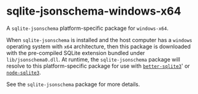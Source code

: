 <!--- Generated with the npm_generate_platform_packages.sh script, don't edit by hand -->

# sqlite-jsonschema-windows-x64

A `sqlite-jsonschema` platform-specific package for `windows-x64`. 

When `sqlite-jsonschema` is installed and the host computer has a `windows` operating system with `x64` architecture, then this package is downloaded with the pre-compiled SQLite extension bundled under `lib/jsonschema0.dll`. At runtime, the `sqlite-jsonschema` package will resolve to this platform-specific package for use with [`better-sqlite3`](https://github.com/WiseLibs/better-sqlite3)' or [`node-sqlite3`](https://github.com/TryGhost/node-sqlite3).

See the `sqlite-jsonschema` package for more details.